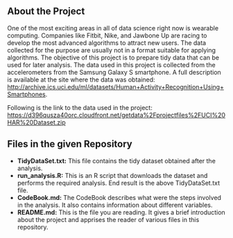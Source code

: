 ## About the Project
One of the most exciting areas in all of data science right now is wearable computing. Companies like Fitbit, Nike, and Jawbone Up are racing to develop the most advanced algorithms to attract new users. The data collected for the purpose are usually not in a format suitable for applying algorithms. The objective of this project is to prepare tidy data that can be used for later analysis. The data used in this project is collected from the accelerometers from the Samsung Galaxy S smartphone. A full description is available at the site where the data was obtained:
http://archive.ics.uci.edu/ml/datasets/Human+Activity+Recognition+Using+Smartphones.

Following is the link to the data used in the project:
https://d396qusza40orc.cloudfront.net/getdata%2Fprojectfiles%2FUCI%20HAR%20Dataset.zip

## Files in the given Repository
* **TidyDataSet.txt:** This file contains the tidy dataset obtained after the analysis.
* **run_analysis.R:** This is an R script that downloads the dataset and performs the required analysis. End result is the above TidyDataSet.txt file.
* **CodeBook.md:** The CodeBook describes what were the steps involved in the analysis. It also contains information about different variables. 
* **README.md:** This is the file you are reading. It gives a brief introduction about the project and apprises the reader of various files in this repository.















